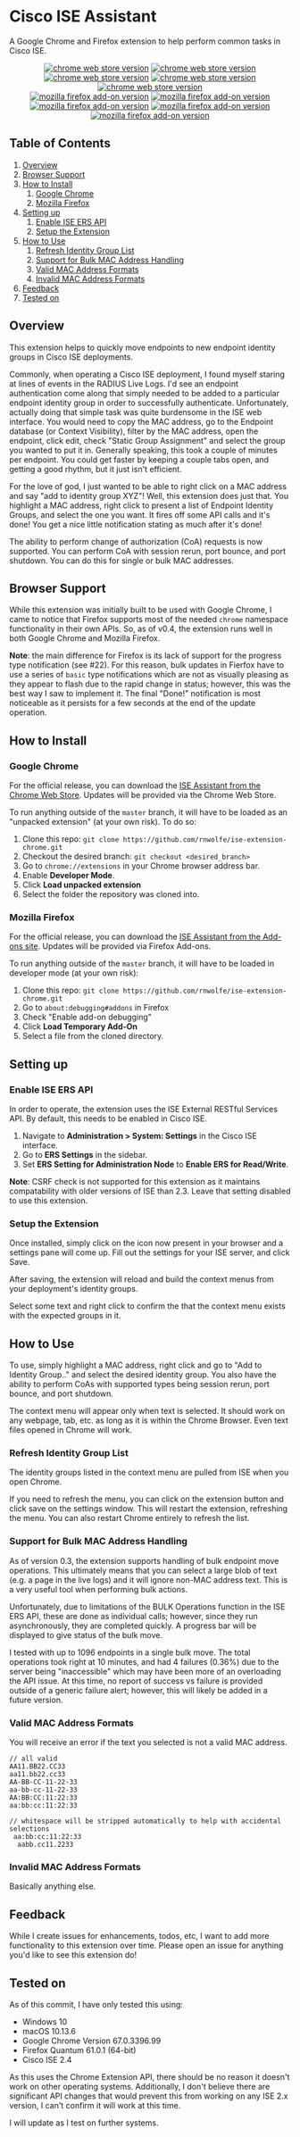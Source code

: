# Cisco ISE Assistant

A Google Chrome and Firefox extension to help perform common tasks in Cisco ISE.

<div style="text-align: center;">
    <a href="https://chrome.google.com/webstore/detail/ise-assistant/bgcgpgjpecloagakaainoamfaedknpol"><img src="https://badgen.net/chrome-web-store/v/bgcgpgjpecloagakaainoamfaedknpol" alt="chrome web store version" /></a>
    <a href="https://chrome.google.com/webstore/detail/ise-assistant/bgcgpgjpecloagakaainoamfaedknpol"><img src="https://badgen.net/chrome-web-store/users/bgcgpgjpecloagakaainoamfaedknpol" alt="chrome web store version" /></a>
    <a href="https://chrome.google.com/webstore/detail/ise-assistant/bgcgpgjpecloagakaainoamfaedknpol"><img src="https://badgen.net/chrome-web-store/price/bgcgpgjpecloagakaainoamfaedknpol" alt="chrome web store version" /></a>
    <a href="https://chrome.google.com/webstore/detail/ise-assistant/bgcgpgjpecloagakaainoamfaedknpol"><img src="https://badgen.net/chrome-web-store/stars/bgcgpgjpecloagakaainoamfaedknpol" alt="chrome web store version" /></a>
    <a href="https://chrome.google.com/webstore/detail/ise-assistant/bgcgpgjpecloagakaainoamfaedknpol"><img src="https://badgen.net/chrome-web-store/rating-count/bgcgpgjpecloagakaainoamfaedknpol" alt="chrome web store version" /></a><br />
    <a href="https://addons.mozilla.org/en-US/firefox/addon/ise-assistant/"><img src="https://badgen.net/amo/v/ise-assistant" alt="mozilla firefox add-on version" /></a>
    <a href="https://addons.mozilla.org/en-US/firefox/addon/ise-assistant/"><img src="https://badgen.net/amo/users/ise-assistant" alt="mozilla firefox add-on version" /></a>
    <a href="https://addons.mozilla.org/en-US/firefox/addon/ise-assistant/"><img src="https://badgen.net/badge/price/Free/green " alt="mozilla firefox add-on version" /></a>
    <a href="https://addons.mozilla.org/en-US/firefox/addon/ise-assistant/"><img src="https://badgen.net/amo/stars/ise-assistant" alt="mozilla firefox add-on version" /></a>
    <a href="https://addons.mozilla.org/en-US/firefox/addon/ise-assistant/"><img src="https://badgen.net/amo/reviews/ise-assistant" alt="mozilla firefox add-on version" /></a>
</div>

## Table of Contents

1. [Overview](#overview)
2. [Browser Support](#browser-support)
3. [How to Install](#how-to-install)
   1. [Google Chrome](#google-chrome)
   2. [Mozilla Firefox](#mozilla-firefox)
4. [Setting up](#setting-up)
   1. [Enable ISE ERS API](#enable-ise-ers-api)
   2. [Setup the Extension](#setup-the-extension)
5. [How to Use](#how-to-use)
   1. [Refresh Identity Group List](#refresh-identity-group-list)
   2. [Support for Bulk MAC Address Handling](#support-for-bulk-mac-address-handling)
   3. [Valid MAC Address Formats](#valid-mac-address-formats)
   4. [Invalid MAC Address Formats](#invalid-mac-address-formats)
6. [Feedback](#feedback)
7. [Tested on](#tested-on)

## Overview

This extension helps to quickly move endpoints to new endpoint identity groups in Cisco ISE deployments.

Commonly, when operating a Cisco ISE deployment, I found myself staring at lines of events in the RADIUS Live Logs. I'd see an endpoint authentication come along that simply needed to be added to a particular endpoint identity group in order to successfully authenticate. Unfortunately, actually doing that simple task was quite burdensome in the ISE web interface. You would need to copy the MAC address, go to the Endpoint database (or Context Visibility), filter by the MAC address, open the endpoint, click edit, check "Static Group Assignment" and select the group you wanted to put it in. Generally speaking, this took a couple of minutes per endpoint. You could get faster by keeping a couple tabs open, and getting a good rhythm, but it just isn't efficient.

For the love of god, I just wanted to be able to right click on a MAC address and say "add to identity group XYZ"! Well, this extension does just that. You highlight a MAC address, right click to present a list of Endpoint Identity Groups, and select the one you want. It fires off some API calls and it's done! You get a nice little notification stating as much after it's done!

The ability to perform change of authorization (CoA) requests is now supported. You can perform CoA with session rerun, port bounce, and port shutdown. You can do this for single or bulk MAC addresses.

## Browser Support

While this extension was initially built to be used with Google Chrome, I came to notice that Firefox supports most of the needed `chrome` namespace functionality in their own APIs. So, as of v0.4, the extension runs well in both Google Chrome and Mozilla Firefox.

**Note**: the main difference for Firefox is its lack of support for the progress type notification (see #22). For this reason, bulk updates in Fierfox have to use a series of `basic` type notifications which are not as visually pleasing as they appear to flash due to the rapid change in status; however, this was the best way I saw to implement it. The final "Done!" notification is most noticeable as it persists for a few seconds at the end of the update operation.

## How to Install

### Google Chrome

For the official release, you can download the [ISE Assistant from the Chrome Web Store](https://chrome.google.com/webstore/detail/bgcgpgjpecloagakaainoamfaedknpol). Updates will be provided via the Chrome Web Store.

To run anything outside of the `master` branch, it will have to be loaded as an "unpacked extension" (at your own risk). To do so:

1. Clone this repo: `git clone https://github.com/rnwolfe/ise-extension-chrome.git`
2. Checkout the desired branch: `git checkout <desired_branch>`
3. Go to `chrome://extensions` in your Chrome browser address bar.
4. Enable **Developer Mode**.
5. Click **Load unpacked extension**
6. Select the folder the repository was cloned into.

### Mozilla Firefox

For the official release, you can download the [ISE Assistant from the Add-ons site](https://addons.mozilla.org/en-US/firefox/addon/ise-assistant/). Updates will be provided via Firefox Add-ons.

To run anything outside of the `master` branch, it will have to be loaded in developer mode (at your own risk):

1. Clone this repo: `git clone https://github.com/rnwolfe/ise-extension-chrome.git`
2. Go to `about:debugging#addons` in Firefox
3. Check "Enable add-on debugging"
4. Click **Load Temporary Add-On**
5. Select a file from the cloned directory.

## Setting up

### Enable ISE ERS API

In order to operate, the extension uses the ISE External RESTful Services API. By default, this needs to be enabled in Cisco ISE.

1. Navigate to **Administration > System: Settings** in the Cisco ISE interface.
2. Go to **ERS Settings** in the sidebar.
3. Set **ERS Setting for Administration Node** to **Enable ERS for Read/Write**.

**Note**: CSRF check is not supported for this extension as it maintains compatability with older versions of ISE than 2.3. Leave that setting disabled to use this extension.

### Setup the Extension

Once installed, simply click on the icon now present in your browser and a settings pane will come up. Fill out the settings for your ISE server, and click Save.

After saving, the extension will reload and build the context menus from your deployment's identity groups.

Select some text and right click to confirm the that the context menu exists with the expected groups in it.

## How to Use

To use, simply highlight a MAC address, right click and go to "Add to Identity Group.." and select the desired identity group. You also have the ability to perform CoAs with supported types being session rerun, port bounce, and port shutdown.

The context menu will appear only when text is selected. It should work on any webpage, tab, etc. as long as it is within the Chrome Browser. Even text files opened in Chrome will work.

### Refresh Identity Group List

The identity groups listed in the context menu are pulled from ISE when you open Chrome.

If you need to refresh the menu, you can click on the extension button and click save on the settings window. This will restart the extension, refreshing the menu. You can also restart Chrome entirely to refresh the list.

### Support for Bulk MAC Address Handling

As of version 0.3, the extension supports handling of bulk endpoint move operations. This ultimately means that you can select a large blob of text (e.g. a page in the live logs) and it will ignore non-MAC address text. This is a very useful tool when performing bulk actions.

Unfortunately, due to limitations of the BULK Operations function in the ISE ERS API, these are done as individual calls; however, since they run asynchronously, they are completed quickly. A progress bar will be displayed to give status of the bulk move.

I tested with up to 1096 endpoints in a single bulk move. The total operations took right at 10 minutes, and had 4 failures (0.36%) due to the server being "inaccessible" which may have been more of an overloading the API issue. At this time, no report of success vs failure is provided outside of a generic failure alert; however, this will likely be added in a future version.

### Valid MAC Address Formats

You will receive an error if the text you selected is not a valid MAC address.

```
// all valid
AA11.BB22.CC33
aa11.bb22.cc33
AA-BB-CC-11-22-33
aa-bb-cc-11-22-33
AA:BB:CC:11:22:33
aa:bb:cc:11:22:33

// whitespace will be stripped automatically to help with accidental selections
 aa:bb:cc:11:22:33
  aabb.cc11.2233
```

### Invalid MAC Address Formats

Basically anything else.

## Feedback

While I create issues for enhancements, todos, etc, I want to add more functionality to this extension over time. Please open an issue for anything you'd like to see this extension do!

## Tested on

As of this commit, I have only tested this using:

- Windows 10
- macOS 10.13.6
- Google Chrome Version 67.0.3396.99
- Firefox Quantum 61.0.1 (64-bit)
- Cisco ISE 2.4

As this uses the Chrome Extension API, there should be no reason it doesn't work on other operating systems. Additionally, I don't believe there are significant API changes that would prevent this from working on any ISE 2.x version, I can't confirm it will work at this time.

I will update as I test on further systems.
